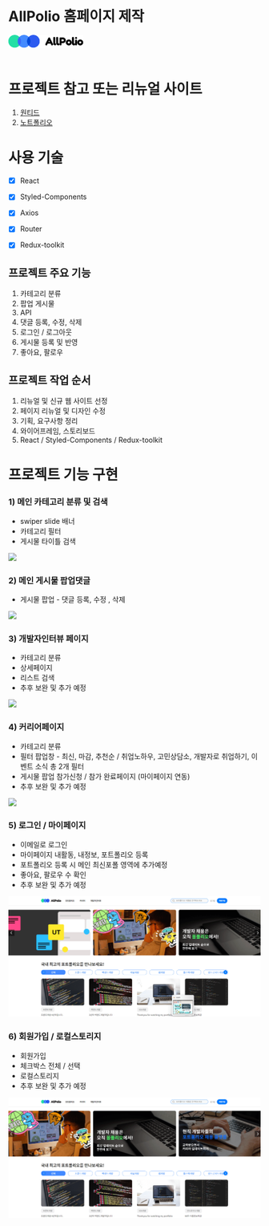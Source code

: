 # AllPolio 홈페이지 제작

<a href="깃/dist/" target="_blank">
<img src="public/images/logo.svg" width="150px">
</a>

<br>
<br>

# 프로젝트 참고 또는 리뉴얼 사이트

1. <a href="https://www.wanted.co.kr/jobsfeed" target="_blank"> 원티드 </a>
2. <a href="https://notefolio.net/" target="_blank"> 노트폴리오 </a>


# 사용 기술  

- [X] React
- [X] Styled-Components
- [X] Axios 
- [X] Router 
- [X] Redux-toolkit


## 프로젝트 주요 기능
1. 카테고리 분류
2. 팝업 게시물 
3. API 
4. 댓글 등록, 수정, 삭제
5. 로그인 / 로그아웃
6. 게시물 등록 및 반영
7. 좋아요, 팔로우

## 프로젝트 작업 순서
1. 리뉴얼 및 신규 웹 사이트 선정
2. 페이지 리뉴얼 및 디자인 수정
3. 기획, 요구사항 정리
4. 와이어프레임, 스토리보드 
5. React  / Styled-Components / Redux-toolkit


# 프로젝트 기능 구현

### 1) 메인 카테고리 분류 및 검색

* swiper slide 배너 
* 카테고리 필터
* 게시물 타이틀 검색 
  
<img src="./images/../public/images/main01.gif">

### 2) 메인 게시물 팝업댓글

* 게시물 팝업 - 댓글 등록, 수정 , 삭제
  
<img src="./images/../public/images/main02.gif">


### 3) 개발자인터뷰 페이지

* 카테고리 분류
* 상세페이지
* 리스트 검색
* 추후 보완 및 추가 예정

<img src="./images/../public/images/interview01.gif">


### 4) 커리어페이지

* 카테고리 분류
* 필터 팝업창 - 최신, 마감, 추천순 / 취업노하우, 
  고민상담소, 개발자로 취업하기, 이벤트 소식 총 2개 필터
* 게시물 팝업 참가신청 / 참가 완료페이지 (마이페이지 연동)
* 추후 보완 및 추가 예정
<img src="./images/../public/images/career01.gif">


### 5) 로그인 / 마이페이지

* 이메일로 로그인 
* 마이페이지 내활동, 내정보, 포트폴리오 등록 
* 포트폴리오 등록 시 메인 최신포폴 영역에 추가예정
* 좋아요, 팔로우 수 확인
* 추후 보완 및 추가 예정
  
<img src="./images/../public/images/로그인+마이페이지.gif">


### 6) 회원가입 / 로컬스토리지

* 회원가입
* 체크박스 전체 / 선택
* 로컬스토리지
* 추후 보완 및 추가 예정
  
<img src="./images/../public/images/회원가입.gif">

